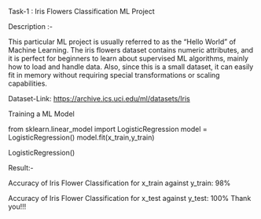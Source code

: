 Task-1 : Iris Flowers Classification ML Project

Description :-

This particular ML project is usually referred to as the “Hello World” of Machine Learning. The iris flowers dataset contains numeric attributes, and it is perfect for beginners to learn about supervised ML algorithms, mainly how to load and handle data. Also, since this is a small dataset, it can easily fit in memory without requiring special transformations or scaling capabilities.

Dataset-Link: https://archive.ics.uci.edu/ml/datasets/Iris

Training a ML Model

from sklearn.linear_model import LogisticRegression
model = LogisticRegression()
model.fit(x_train,y_train)

LogisticRegression()

Result:-

Accuracy of Iris Flower Classification for x_train against y_train: 98%

Accuracy of Iris Flower Classification for x_test against y_test: 100%
Thank you!!!

